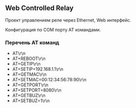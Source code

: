 ## Web Controlled Relay
Проект управлением реле через Ethernet, Web интерфейс.

Конфигурация по COM порту AT командами.

### Перечень AT команд
* AT\r\n
* AT+REBOOT\r\n
* AT+GETIP\r\n
* AT+SETIP=192.168.1.1\r\n
* AT+GETMAC\r\n
* AT+SETMAC=00:12:34:56:78:90\r\n
* AT+GETPORT\r\n
* AT+SETPORT=8080\r\n
* AT+GETBUZ\r\n
* AT+SETBUZ=1\r\n